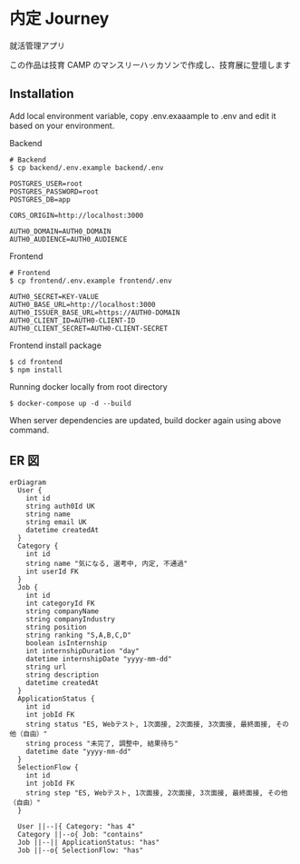 # 内定 Journey

就活管理アプリ

この作品は技育 CAMP のマンスリーハッカソンで作成し、技育展に登壇します

## Installation

Add local environment variable, copy .env.exaaample to .env and edit it based on your environment.

Backend

```
# Backend
$ cp backend/.env.example backend/.env
```

```
POSTGRES_USER=root
POSTGRES_PASSWORD=root
POSTGRES_DB=app

CORS_ORIGIN=http://localhost:3000

AUTH0_DOMAIN=AUTH0_DOMAIN
AUTH0_AUDIENCE=AUTH0_AUDIENCE
```

Frontend

```
# Frontend
$ cp frontend/.env.example frontend/.env
```

```
AUTH0_SECRET=KEY-VALUE
AUTH0_BASE_URL=http://localhost:3000
AUTH0_ISSUER_BASE_URL=https://AUTH0-DOMAIN
AUTH0_CLIENT_ID=AUTH0-CLIENT-ID
AUTH0_CLIENT_SECRET=AUTH0-CLIENT-SECRET
```

Frontend install package

```
$ cd frontend
$ npm install
```

Running docker locally from root directory

```
$ docker-compose up -d --build
```

When server dependencies are updated, build docker again using above command.

## ER 図

```mermaid
erDiagram
  User {
    int id
    string auth0Id UK
    string name
    string email UK
    datetime createdAt
  }
  Category {
    int id
    string name "気になる, 選考中, 内定, 不通過"
    int userId FK
  }
  Job {
    int id
    int categoryId FK
    string companyName
    string companyIndustry
    string position
    string ranking "S,A,B,C,D"
    boolean isInternship
    int internshipDuration "day"
    datetime internshipDate "yyyy-mm-dd"
    string url
    string description
    datetime createdAt
  }
  ApplicationStatus {
    int id
    int jobId FK
    string status "ES, Webテスト, 1次面接, 2次面接, 3次面接, 最終面接, その他（自由）"
    string process "未完了, 調整中, 結果待ち"
    datetime date "yyyy-mm-dd"
  }
  SelectionFlow {
    int id
    int jobId FK
    string step "ES, Webテスト, 1次面接, 2次面接, 3次面接, 最終面接, その他（自由）"
  }

  User ||--|{ Category: "has 4"
  Category ||--o{ Job: "contains"
  Job ||--|| ApplicationStatus: "has"
  Job ||--o{ SelectionFlow: "has"
```
